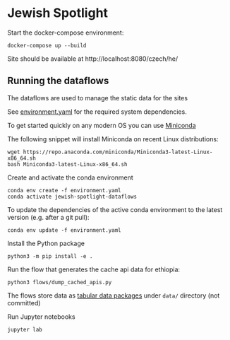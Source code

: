 # Jewish Spotlight

Start the docker-compose environment:

```
docker-compose up --build
```

Site should be available at http://localhost:8080/czech/he/


## Running the dataflows

The dataflows are used to manage the static data for the sites

See [environment.yaml](environment.yaml) for the required system dependencies.

To get started quickly on any modern OS you can use [Miniconda](https://conda.io/miniconda.html)

The following snippet will install Miniconda on recent Linux distributions:

```
wget https://repo.anaconda.com/miniconda/Miniconda3-latest-Linux-x86_64.sh
bash Miniconda3-latest-Linux-x86_64.sh
```

Create and activate the conda environment

```
conda env create -f environment.yaml
conda activate jewish-spotlight-dataflows
```

To update the dependencies of the active conda environment to the latest version (e.g. after a git pull):

```
conda env update -f environment.yaml
```

Install the Python package

```
python3 -m pip install -e .
```

Run the flow that generates the cache api data for ethiopia:

```
python3 flows/dump_cached_apis.py
```

The flows store data as [tabular data packages](https://frictionlessdata.io/specs/tabular-data-package/) under `data/` directory (not committed)

Run Jupyter notebooks

```
jupyter lab
```
